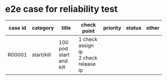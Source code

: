 # e2e case for reliability test
| case id | category  | title | check point    | priority | status | other |
|---------|-----------|-----------------------|-------|----------|--------|-------|
| R00001  | start/kill | 100 pod start and kill |1 check assign ip <br> 2 check release ip| | | |


